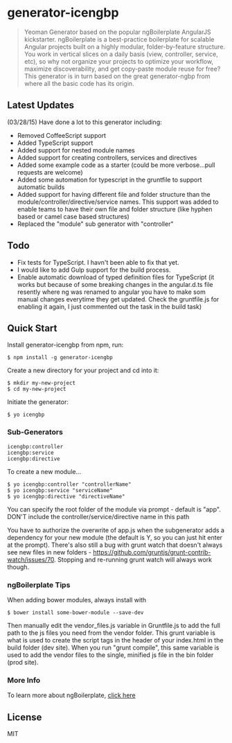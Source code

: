 # generator-icengbp

> Yeoman Generator based on the popular ngBoilerplate AngularJS kickstarter. ngBoilerplate is a best-practice boilerplate for scalable Angular projects built on a highly modular, folder-by-feature structure.  You work in vertical slices on a daily basis (view, controller, service, etc), so why not organize your projects to optimize your workflow, maximize discoverability, and get copy-paste module reuse for free?
> This generator is in turn based on the great generator-ngbp from where all the basic code has its origin.

## Latest Updates
(03/28/15) Have done a lot to this generator including:
* Removed CoffeeScript support
* Added TypeScript support
* Added support for nested module names
* Added support for creating controllers, services and directives
* Added some example code as a starter (could be more verbose...pull requests are welcome)
* Added some automation for typescript in the gruntfile to support automatic builds
* Added support for having different file and folder structure than the module/controller/directive/service names.
  This support was added to enable teams to have their own file and folder structure (like hyphen based or
  camel case based structures)
* Replaced the "module" sub generator with "controller"

## Todo
* Fix tests for TypeScript. I havn't been able to fix that yet.
* I would like to add Gulp support for the build process.
* Enable automatic download of typed definition files for TypeScript (it works but because of some 
  breaking changes in the angular.d.ts file resently where ng was renamed to angular you have to 
  make som manual changes everytime they get updated. Check the gruntfile.js for enabling it again, 
  I just commented out the task in the build task)

## Quick Start
Install generator-icengbp from npm, run:

```
$ npm install -g generator-icengbp
```

Create a new directory for your project and cd into it:

```
$ mkdir my-new-project
$ cd my-new-project
```

Initiate the generator:

```
$ yo icengbp
```

### Sub-Generators
    icengbp:controller
    icengbp:service
    icengbp:directive

To create a new module...

```
$ yo icengbp:controller "controllerName"
$ yo icengbp:service "serviceName"
$ yo icengbp:directive "directiveName"

```

You can specify the root folder of the module via prompt - default is "app". DON'T include the controller/service/directive name in this path

You have to authorize the overwrite of app.js when the subgenerator adds a dependency for your new module (the default is Y, so you can just hit enter at the prompt).
There's also still a bug with grunt watch that doesn't always see new files in new folders - https://github.com/gruntjs/grunt-contrib-watch/issues/70. Stopping and
re-running grunt watch will always work though.

### ngBoilerplate Tips

When adding bower modules, always install with
```
$ bower install some-bower-module --save-dev
```
Then manually edit the vendor_files.js variable in Gruntfile.js to add the full path to the js files you need from the vendor folder.
This grunt variable is what is used to create the script tags in the header of your index.html in the build folder (dev site).
When you run "grunt compile", this same variable is used to add the vendor files to the single, minified js file in the bin folder (prod site).

### More Info

To learn more about ngBoilerplate, [click here](https://github.com/ngbp/ngbp)



## License

MIT
